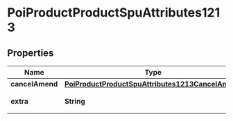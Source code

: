 # PoiProductProductSpuAttributes1213

## Properties
Name | Type | Description | Notes
------------ | ------------- | ------------- | -------------
**cancelAmend** | [**PoiProductProductSpuAttributes1213CancelAmend**](PoiProductProductSpuAttributes1213CancelAmend.md) |  | 
**extra** | **String** | 退改政策自定义内容 |  [optional]
